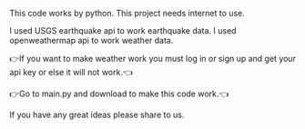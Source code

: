 This code works by python.
This project needs internet to use.

I used USGS earthquake api to work earthquake data.
I used openweathermap api to work weather data.

👉If you want to make weather work you must log in or sign up and get your api key or else it will not work.👈

👉Go to main.py and download to make this code work.👈

If you have any great ideas please share to us.
